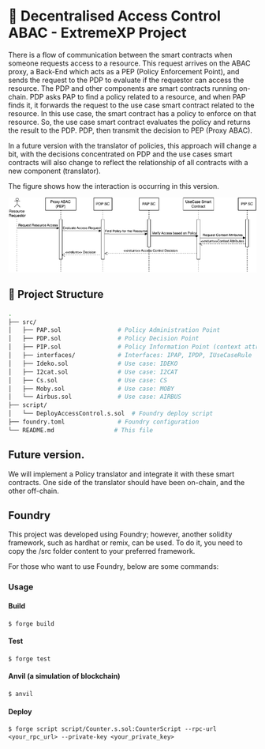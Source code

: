 # 📘 Decentralised Access Control ABAC - ExtremeXP Project

There is a flow of communication between the smart contracts when someone requests access to a resource. This request arrives on the ABAC proxy, a Back-End which acts as a PEP (Policy Enforcement Point), and sends the request to the PDP to evaluate if the requestor can access the resource. The PDP and other components are smart contracts running on-chain. PDP asks PAP to find a policy related to a resource, and when PAP finds it, it forwards the request to the use case smart contract related to the resource. In this use case, the smart contract has a policy to enforce on that resource. So, the use case smart contract evaluates the policy and returns the result to the PDP. PDP, then transmit the decision to PEP (Proxy ABAC).

In a future version with the translator of policies, this approach will change a bit, with the decisions concentrated on PDP and the use cases smart contracts will also change to reflect the relationship of all contracts with a new component (translator). 

The figure shows how the interaction is occurring in this version.

![Sequence Diagram](img/ExtremeXP-Smart-Contracts_SIMPLE-seq-diagram.png)


## 📂 Project Structure

```bash
.
├── src/
│   ├── PAP.sol                # Policy Administration Point
│   ├── PDP.sol                # Policy Decision Point
│   ├── PIP.sol                # Policy Information Point (context attributes)
│   ├── interfaces/            # Interfaces: IPAP, IPDP, IUseCaseRule
│   ├── Ideko.sol              # Use case: IDEKO
│   ├── I2cat.sol              # Use case: I2CAT
│   ├── Cs.sol                 # Use case: CS
│   ├── Moby.sol               # Use case: MOBY
│   └── Airbus.sol             # Use case: AIRBUS
├── script/
│   └── DeployAccessControl.s.sol  # Foundry deploy script
├── foundry.toml               # Foundry configuration
└── README.md                 # This file

```


 ## Future version.
We will implement a Policy translator and integrate it with these smart contracts. One side of the translator should have been on-chain, and the other off-chain.



## Foundry

This project was developed using Foundry; however, another solidity framework, such as hardhat or remix, can be used. To do it, you need to copy the /src folder content to your preferred framework.

For those who want to use Foundry, below are some commands:



### Usage

#### Build

```shell
$ forge build
```

#### Test

```shell
$ forge test
```

#### Anvil (a simulation of blockchain)

```shell
$ anvil
```

#### Deploy

```shell
$ forge script script/Counter.s.sol:CounterScript --rpc-url <your_rpc_url> --private-key <your_private_key>
```